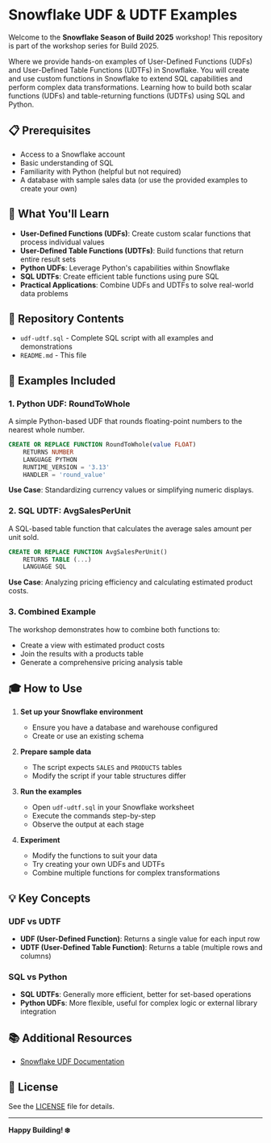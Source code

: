 # Snowflake UDF & UDTF Examples

Welcome to the **Snowflake Season of Build 2025** workshop! This repository is part of the workshop series for Build 2025. 

Where we provide hands-on examples of User-Defined Functions (UDFs) and User-Defined Table Functions (UDTFs) in Snowflake. You will create and use custom functions in Snowflake to extend SQL capabilities and perform complex data transformations. Learning how to build both scalar functions (UDFs) and table-returning functions (UDTFs) using SQL and Python.

## 📋 Prerequisites

- Access to a Snowflake account
- Basic understanding of SQL
- Familiarity with Python (helpful but not required)
- A database with sample sales data (or use the provided examples to create your own)

## 🚀 What You'll Learn

- **User-Defined Functions (UDFs)**: Create custom scalar functions that process individual values
- **User-Defined Table Functions (UDTFs)**: Build functions that return entire result sets
- **Python UDFs**: Leverage Python's capabilities within Snowflake
- **SQL UDTFs**: Create efficient table functions using pure SQL
- **Practical Applications**: Combine UDFs and UDTFs to solve real-world data problems

## 📁 Repository Contents

- `udf-udtf.sql` - Complete SQL script with all examples and demonstrations
- `README.md` - This file

## 🔧 Examples Included

### 1. Python UDF: RoundToWhole
A simple Python-based UDF that rounds floating-point numbers to the nearest whole number.

```sql
CREATE OR REPLACE FUNCTION RoundToWhole(value FLOAT)
    RETURNS NUMBER
    LANGUAGE PYTHON
    RUNTIME_VERSION = '3.13'
    HANDLER = 'round_value'
```

**Use Case**: Standardizing currency values or simplifying numeric displays.

### 2. SQL UDTF: AvgSalesPerUnit
A SQL-based table function that calculates the average sales amount per unit sold.

```sql
CREATE OR REPLACE FUNCTION AvgSalesPerUnit()
    RETURNS TABLE (...)
    LANGUAGE SQL
```

**Use Case**: Analyzing pricing efficiency and calculating estimated product costs.

### 3. Combined Example
The workshop demonstrates how to combine both functions to:
- Create a view with estimated product costs
- Join the results with a products table
- Generate a comprehensive pricing analysis table

## 🎓 How to Use

1. **Set up your Snowflake environment**
   - Ensure you have a database and warehouse configured
   - Create or use an existing schema

2. **Prepare sample data**
   - The script expects `SALES` and `PRODUCTS` tables
   - Modify the script if your table structures differ

3. **Run the examples**
   - Open `udf-udtf.sql` in your Snowflake worksheet
   - Execute the commands step-by-step
   - Observe the output at each stage

4. **Experiment**
   - Modify the functions to suit your data
   - Try creating your own UDFs and UDTFs
   - Combine multiple functions for complex transformations

## 💡 Key Concepts

### UDF vs UDTF
- **UDF (User-Defined Function)**: Returns a single value for each input row
- **UDTF (User-Defined Table Function)**: Returns a table (multiple rows and columns)

### SQL vs Python
- **SQL UDTFs**: Generally more efficient, better for set-based operations
- **Python UDFs**: More flexible, useful for complex logic or external library integration


## 📚 Additional Resources

- [Snowflake UDF Documentation](https://docs.snowflake.com/en/sql-reference/user-defined-functions)


## 📝 License

See the [LICENSE](LICENSE) file for details.

---

**Happy Building! ❄️**